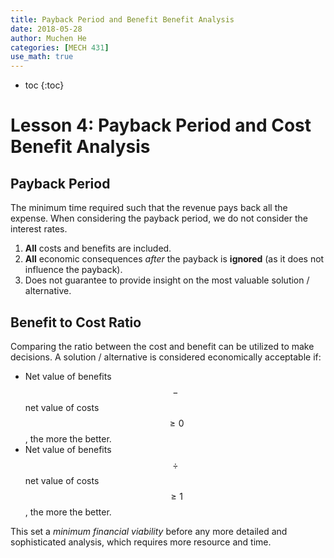 ```yaml
---
title: Payback Period and Benefit Benefit Analysis
date: 2018-05-28
author: Muchen He
categories: [MECH 431]
use_math: true
---
```




- toc
{:toc}

# Lesson 4: Payback Period and Cost Benefit Analysis

## Payback Period

The minimum time required such that the revenue pays back all the expense. When considering the payback period, we do not consider the interest rates.

1. **All** costs and benefits are included.
2. **All** economic consequences *after* the payback is **ignored** (as it does not influence the payback).
3. Does not guarantee to provide insight on the most valuable solution / alternative.

## Benefit to Cost Ratio

Comparing the ratio between the cost and benefit can be utilized to make decisions. A solution / alternative is considered economically acceptable if:

- Net value of benefits $$-$$ net value of costs $$\geq 0$$, the more the better.
- Net value of benefits $$\div$$ net value of costs $$\geq 1$$, the more the better.

This set a *minimum financial viability* before any more detailed and sophisticated analysis, which requires more resource and time.
